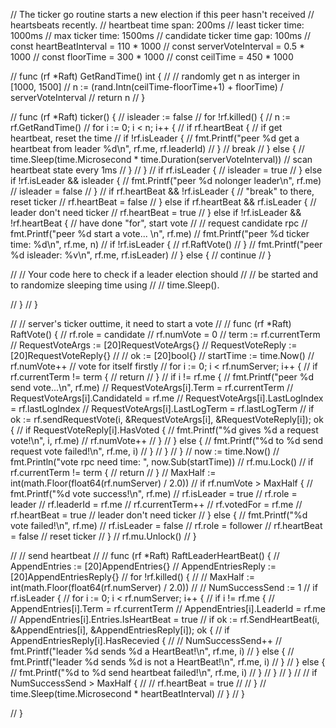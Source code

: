 // The ticker go routine starts a new election if this peer hasn't received
// heartsbeats recently.
// heartbeat time span: 200ms
// least ticker time: 1000ms
// max ticker time: 1500ms
// candidate ticker time gap: 100ms
// const heartBeatInterval = 110 * 1000
// const serverVoteInterval = 0.5 * 1000
// const floorTime = 300 * 1000
// const ceilTime = 450 * 1000

// func (rf *Raft) GetRandTime() int {
// 	// randomly get n as interger in [1000, 1500]
// 	n := (rand.Intn(ceilTime-floorTime+1) + floorTime) / serverVoteInterval
// 	return n
// }

// func (rf *Raft) ticker() {
// 	isleader := false
// 	for !rf.killed() {
// 		n := rf.GetRandTime()
// 		for i := 0; i < n; i++ {
// 			if rf.heartBeat { // if get heartbeat, reset the time
// 				if !rf.isLeader {
// 					fmt.Printf("peer %d get a heartbeat from leader %d\n", rf.me, rf.leaderId)
// 				}
// 				break
// 			} else {
// 				time.Sleep(time.Microsecond * time.Duration(serverVoteInterval)) // scan heartbeat state every 1ms
// 			}
// 		}
// 		if rf.isLeader {
// 			isleader = true
// 		} else if !rf.isLeader && isleader {
// 			fmt.Printf("peer %d nolonger leader\n", rf.me)
// 			isleader = false
// 		}
// 		if rf.heartBeat && !rf.isLeader { // "break" to there, reset ticker
// 			rf.heartBeat = false
// 		} else if rf.heartBeat && rf.isLeader { // leader don't need ticker
// 			rf.heartBeat = true
// 		} else if !rf.isLeader && !rf.heartBeat { // have done "for", start vote
// 			// request candidate rpc
// 			fmt.Printf("peer %d start a vote... \n", rf.me)
// 			fmt.Printf("peer %d ticker time: %d\n", rf.me, n)
// 			if !rf.isLeader {
// 				rf.RaftVote()
// 			}
// 			fmt.Printf("peer %d isleader: %v\n", rf.me, rf.isLeader)
// 		} else {
// 			continue
// 		}

// 		// Your code here to check if a leader election should
// 		// be started and to randomize sleeping time using
// 		// time.Sleep().

// 	}
// }

//
// server's ticker outtime, it need to start a vote
//
// func (rf *Raft) RaftVote() {
// 	rf.role = candidate
// 	rf.numVote = 0
// 	term := rf.currentTerm
// 	RequestVoteArgs := [20]RequestVoteArgs{}
// 	RequestVoteReply := [20]RequestVoteReply{}
// 	// ok := [20]bool{}
// 	startTime := time.Now()
// 	rf.numVote++ // vote for itself firstly
// 	for i := 0; i < rf.numServer; i++ {
// 		if rf.currentTerm != term {
// 			return
// 		}
// 		if i != rf.me {
// 			fmt.Printf("peer %d send vote...\n", rf.me)
// 			RequestVoteArgs[i].Term = rf.currentTerm
// 			RequestVoteArgs[i].CandidateId = rf.me
// 			RequestVoteArgs[i].LastLogIndex = rf.lastLogIndex
// 			RequestVoteArgs[i].LastLogTerm = rf.lastLogTerm
// 			if ok := rf.sendRequestVote(i, &RequestVoteArgs[i], &RequestVoteReply[i]); ok {
// 				if RequestVoteReply[i].HasVoted {
// 					fmt.Printf("%d gives %d a request vote!\n", i, rf.me)
// 					rf.numVote++
// 				}
// 			} else {
// 				fmt.Printf("%d to %d send request vote failed!\n", rf.me, i)
// 			}
// 		}
// 	}
// 	now := time.Now()
// 	fmt.Println("vote rpc need time: ", now.Sub(startTime))
// 	rf.mu.Lock()
// 	if rf.currentTerm != term {
// 		return
// 	}
// 	MaxHalf := int(math.Floor(float64(rf.numServer) / 2.0))
// 	if rf.numVote > MaxHalf {
// 		fmt.Printf("%d vote success!\n", rf.me)
// 		rf.isLeader = true
// 		rf.role = leader
// 		rf.leaderId = rf.me
// 		rf.currentTerm++
// 		rf.votedFor = rf.me
// 		rf.heartBeat = true // leader don't need ticker
// 	} else {
// 		fmt.Printf("%d vote failed!\n", rf.me)
// 		rf.isLeader = false
// 		rf.role = follower
// 		rf.heartBeat = false // reset ticker
// 	}
// 	rf.mu.Unlock()
// }

//
// send heartbeat
//
// func (rf *Raft) RaftLeaderHeartBeat() {
// 	AppendEntries := [20]AppendEntries{}
// 	AppendEntriesReply := [20]AppendEntriesReply{}
// 	for !rf.killed() {
// 		// MaxHalf := int(math.Floor(float64(rf.numServer) / 2.0))
// 		// NumSuccessSend := 1
// 		if rf.isLeader {
// 			for i := 0; i < rf.numServer; i++ {
// 				if i != rf.me {
// 					AppendEntries[i].Term = rf.currentTerm
// 					AppendEntries[i].LeaderId = rf.me
// 					AppendEntries[i].Entries.IsHeartBeat = true
// 					if ok := rf.SendHeartBeat(i, &AppendEntries[i], &AppendEntriesReply[i]); ok {
// 						if AppendEntriesReply[i].HasRecevied {
// 							// NumSuccessSend++
// 							fmt.Printf("leader %d sends %d a HeartBeat!\n", rf.me, i)
// 						} else {
// 							fmt.Printf("leader %d sends %d is not a HeartBeat!\n", rf.me, i)
// 						}
// 					} else {
// 						fmt.Printf("%d to %d send heartbeat failed!\n", rf.me, i)
// 					}
// 				}
// 			}
// 			// if NumSuccessSend > MaxHalf {
// 			// 	rf.heartBeat = true
// 			// }
// 			time.Sleep(time.Microsecond * heartBeatInterval)
// 		}
// 	}

// }